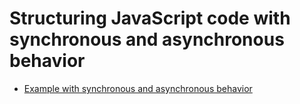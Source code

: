 # Structuring JavaScript code with synchronous and asynchronous behavior
- [Example with synchronous and asynchronous behavior](sync_and_async.js)